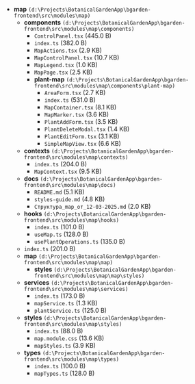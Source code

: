 - **map** `(d:\Projects\BotanicalGardenApp\bgarden-frontend\src\modules\map)`
  - **components** `(d:\Projects\BotanicalGardenApp\bgarden-frontend\src\modules\map\components)`
    - `ControlPanel.tsx` (445.0 B)
    - `index.ts` (382.0 B)
    - `MapActions.tsx` (2.9 KB)
    - `MapControlPanel.tsx` (10.7 KB)
    - `MapLegend.tsx` (1.0 KB)
    - `MapPage.tsx` (2.5 KB)
    - **plant-map** `(d:\Projects\BotanicalGardenApp\bgarden-frontend\src\modules\map\components\plant-map)`
      - `AreaForm.tsx` (2.7 KB)
      - `index.ts` (531.0 B)
      - `MapContainer.tsx` (8.1 KB)
      - `MapMarker.tsx` (3.6 KB)
      - `PlantAddForm.tsx` (3.5 KB)
      - `PlantDeleteModal.tsx` (1.4 KB)
      - `PlantEditForm.tsx` (3.1 KB)
      - `SimpleMapView.tsx` (6.6 KB)
  - **contexts** `(d:\Projects\BotanicalGardenApp\bgarden-frontend\src\modules\map\contexts)`
    - `index.ts` (204.0 B)
    - `MapContext.tsx` (9.5 KB)
  - **docs** `(d:\Projects\BotanicalGardenApp\bgarden-frontend\src\modules\map\docs)`
    - `README.md` (5.1 KB)
    - `styles-guide.md` (4.8 KB)
    - `Структура_map_от_12-03-2025.md` (2.0 KB)
  - **hooks** `(d:\Projects\BotanicalGardenApp\bgarden-frontend\src\modules\map\hooks)`
    - `index.ts` (101.0 B)
    - `useMap.ts` (128.0 B)
    - `usePlantOperations.ts` (135.0 B)
  - `index.ts` (201.0 B)
  - **map** `(d:\Projects\BotanicalGardenApp\bgarden-frontend\src\modules\map\map)`
    - **styles** `(d:\Projects\BotanicalGardenApp\bgarden-frontend\src\modules\map\map\styles)`
  - **services** `(d:\Projects\BotanicalGardenApp\bgarden-frontend\src\modules\map\services)`
    - `index.ts` (173.0 B)
    - `mapService.ts` (1.3 KB)
    - `plantService.ts` (125.0 B)
  - **styles** `(d:\Projects\BotanicalGardenApp\bgarden-frontend\src\modules\map\styles)`
    - `index.ts` (88.0 B)
    - `map.module.css` (13.6 KB)
    - `mapStyles.ts` (3.9 KB)
  - **types** `(d:\Projects\BotanicalGardenApp\bgarden-frontend\src\modules\map\types)`
    - `index.ts` (100.0 B)
    - `mapTypes.ts` (128.0 B)

